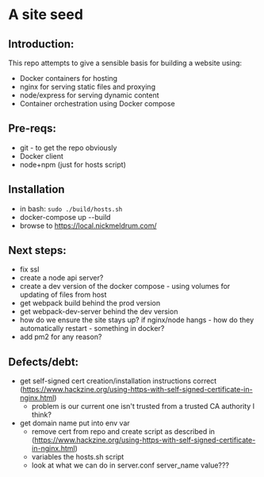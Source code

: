 # A site seed

## Introduction:

This repo attempts to give a sensible basis for building a website using:

 * Docker containers for hosting
 * nginx for serving static files and proxying
 * node/express for serving dynamic content
 * Container orchestration using Docker compose

## Pre-reqs:
 * git - to get the repo obviously
 * Docker client
 * node+npm (just for hosts script)

## Installation
 * in bash: `sudo ./build/hosts.sh`
 * docker-compose up --build
 * browse to https://local.nickmeldrum.com/

## Next steps:
 * fix ssl
 * create a node api server?
 * create a dev version of the docker compose - using volumes for updating of files from host
 * get webpack build behind the prod version
 * get webpack-dev-server behind the dev version
 * how do we ensure the site stays up? if nginx/node hangs - how do they automatically restart - something in docker?
 * add pm2 for any reason?

## Defects/debt:
 * get self-signed cert creation/installation instructions correct (https://www.hackzine.org/using-https-with-self-signed-certificate-in-nginx.html)
   * problem is our current one isn't trusted from a trusted CA authority I think?
 * get domain name put into env var
   * remove cert from repo and create script as described in (https://www.hackzine.org/using-https-with-self-signed-certificate-in-nginx.html)
   * variables the hosts.sh script
   * look at what we can do in server.conf server_name value??? 
